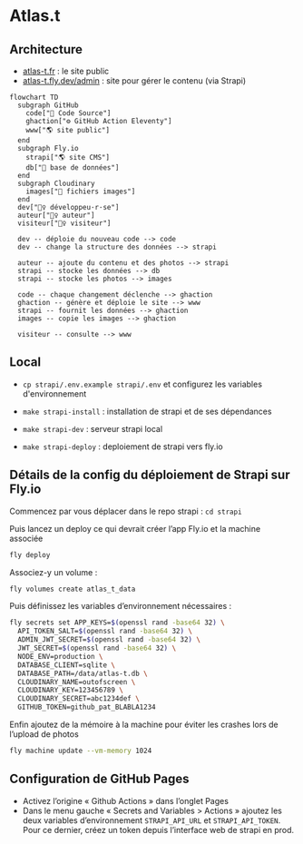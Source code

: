 # Atlas.t

## Architecture

- [atlas-t.fr](https://www.atlas-t.fr) : le site public
- [atlas-t.fly.dev/admin](https://atlas-t.fly.dev/admin) : site pour gérer le contenu (via Strapi)

```mermaid
flowchart TD
  subgraph GitHub
    code["📁 Code Source"]
    ghaction["⚙️ GitHub Action Eleventy"]
    www["🌎 site public"]
  end
  subgraph Fly.io
    strapi["🌎 site CMS"]
    db["📁 base de données"]
  end
  subgraph Cloudinary
    images["📁 fichiers images"]
  end
  dev["🙋‍♀️ développeu·r·se"]
  auteur["🙋‍♀️ auteur"]
  visiteur["🙋‍♀️ visiteur"]

  dev -- déploie du nouveau code --> code
  dev -- change la structure des données --> strapi

  auteur -- ajoute du contenu et des photos --> strapi
  strapi -- stocke les données --> db
  strapi -- stocke les photos --> images

  code -- chaque changement déclenche --> ghaction
  ghaction -- génère et déploie le site --> www
  strapi -- fournit les données --> ghaction
  images -- copie les images --> ghaction

  visiteur -- consulte --> www
```

## Local

- `cp strapi/.env.example strapi/.env` et configurez les variables d'environnement

- `make strapi-install` : installation de strapi et de ses dépendances
- `make strapi-dev` : serveur strapi local
- `make strapi-deploy` : deploiement de strapi vers fly.io

## Détails de la config du déploiement de Strapi sur Fly.io

Commencez par vous déplacer dans le repo strapi : `cd strapi`

Puis lancez un deploy ce qui devrait créer l’app Fly.io et la machine associée

```sh
fly deploy
```

Associez-y un volume :

```sh
fly volumes create atlas_t_data
```

Puis définissez les variables d’environnement nécessaires :

```sh
fly secrets set APP_KEYS=$(openssl rand -base64 32) \
  API_TOKEN_SALT=$(openssl rand -base64 32) \
  ADMIN_JWT_SECRET=$(openssl rand -base64 32) \
  JWT_SECRET=$(openssl rand -base64 32) \
  NODE_ENV=production \
  DATABASE_CLIENT=sqlite \
  DATABASE_PATH=/data/atlas-t.db \
  CLOUDINARY_NAME=outofscreen \
  CLOUDINARY_KEY=123456789 \
  CLOUDINARY_SECRET=abc1234def \
  GITHUB_TOKEN=github_pat_BLABLA1234
```

Enfin ajoutez de la mémoire à la machine pour éviter les crashes lors de l’upload de photos

```sh
fly machine update --vm-memory 1024
```

## Configuration de GitHub Pages

- Activez l’origine « Github Actions » dans l’onglet Pages
- Dans le menu gauche « Secrets and Variables > Actions » ajoutez les deux variables d’environnement `STRAPI_API_URL` et `STRAPI_API_TOKEN`. Pour ce dernier, créez un token depuis l’interface web de strapi en prod.
